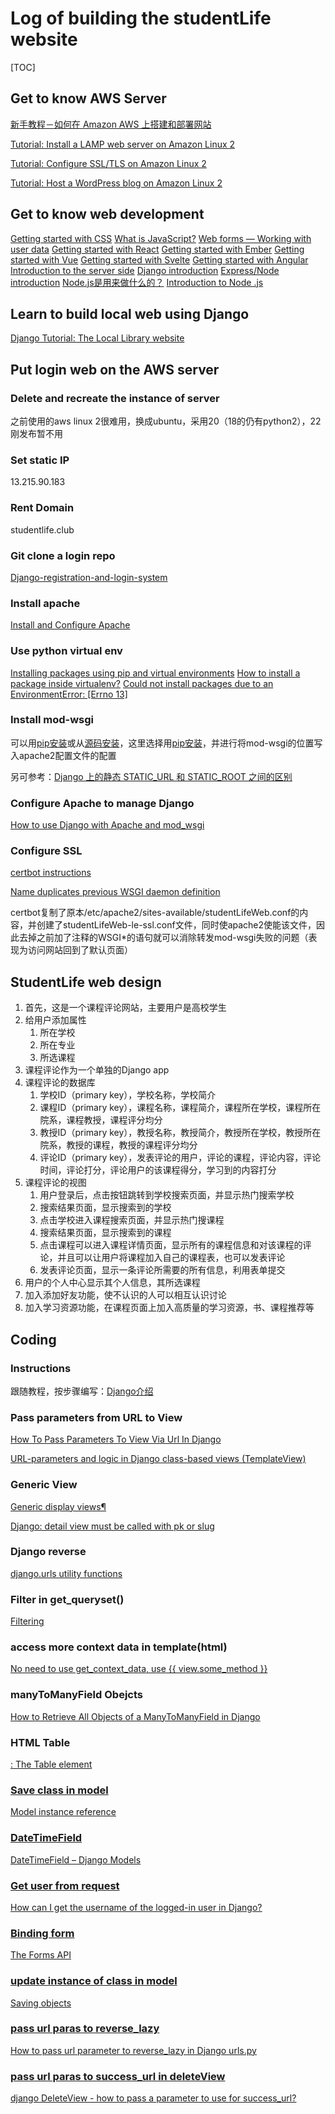 # Log of building the studentLife website

[TOC]

## Get to know AWS Server

[新手教程－如何在 Amazon AWS 上搭建和部署网站](http://www.awshao.com/新手教程－如何在-amazon-aws-上搭建和部署网站/)

[Tutorial: Install a LAMP web server on Amazon Linux 2](https://docs.aws.amazon.com/AWSEC2/latest/UserGuide/ec2-lamp-amazon-linux-2.html)

[Tutorial: Configure SSL/TLS on Amazon Linux 2](https://docs.aws.amazon.com/AWSEC2/latest/UserGuide/SSL-on-amazon-linux-2.html)

[Tutorial: Host a WordPress blog on Amazon Linux 2](https://docs.aws.amazon.com/AWSEC2/latest/UserGuide/hosting-wordpress.html#create_user_and_database)

## Get to know web development

[Getting started with CSS](https://developer.mozilla.org/en-US/docs/Learn/CSS/First_steps/Getting_started)
[What is JavaScript?](https://developer.mozilla.org/en-US/docs/Learn/JavaScript/First_steps/What_is_JavaScript)
[Web forms — Working with user data](https://developer.mozilla.org/en-US/docs/Learn/Forms)
[Getting started with React](https://developer.mozilla.org/en-US/docs/Learn/Tools_and_testing/Client-side_JavaScript_frameworks/React_getting_started)
[Getting started with Ember](https://developer.mozilla.org/en-US/docs/Learn/Tools_and_testing/Client-side_JavaScript_frameworks/Ember_getting_started)
[Getting started with Vue](https://developer.mozilla.org/en-US/docs/Learn/Tools_and_testing/Client-side_JavaScript_frameworks/Vue_getting_started#.vue_files_single_file_components)
[Getting started with Svelte](https://developer.mozilla.org/en-US/docs/Learn/Tools_and_testing/Client-side_JavaScript_frameworks/Svelte_getting_started)
[Getting started with Angular](https://developer.mozilla.org/en-US/docs/Learn/Tools_and_testing/Client-side_JavaScript_frameworks/Angular_getting_started)
[Introduction to the server side](https://developer.mozilla.org/en-US/docs/Learn/Server-side/First_steps/Introduction)
[Django introduction](https://developer.mozilla.org/en-US/docs/Learn/Server-side/Django/Introduction)
[Express/Node introduction](https://developer.mozilla.org/en-US/docs/Learn/Server-side/Express_Nodejs/Introduction)
[Node.js是用来做什么的？](https://www.zhihu.com/question/33578075)
[Introduction to Node .js](http://nodejs.cn/learn)

## Learn to build local web using Django

[Django Tutorial: The Local Library website](https://developer.mozilla.org/en-US/docs/Learn/Server-side/Django/Tutorial_local_library_website)

## Put login web on the AWS server

### Delete and recreate the instance of server

之前使用的aws linux 2很难用，换成ubuntu，采用20（18的仍有python2），22刚发布暂不用

### Set static IP

13.215.90.183

### Rent Domain

studentlife.club

### Git clone a login repo

[Django-registration-and-login-system](https://github.com/earthcomfy/Django-registration-and-login-system)

### Install apache

[Install and Configure Apache](https://ubuntu.com/tutorials/install-and-configure-apache#1-overview)

### Use python virtual env

[Installing packages using pip and virtual environments](https://packaging.python.org/en/latest/guides/installing-using-pip-and-virtual-environments/)
[How to install a package inside virtualenv?](https://stackoverflow.com/questions/21240653/how-to-install-a-package-inside-virtualenv)
[Could not install packages due to an EnvironmentError: [Errno 13]](https://stackoverflow.com/questions/52949531/could-not-install-packages-due-to-an-environmenterror-errno-13)

### Install mod-wsgi

可以用[pip安装](https://pypi.org/project/mod-wsgi/)或从[源码安装](https://modwsgi.readthedocs.io/en/master/user-guides/quick-installation-guide.html)，这里选择用[pip安装](https://pypi.org/project/mod-wsgi/)，并进行将mod-wsgi的位置写入apache2配置文件的配置

另可参考：[Django 上的静态 STATIC_URL 和 STATIC_ROOT 之间的区别](https://stackoverflow.com/questions/8687927/difference-between-static-static-url-and-static-root-on-django)

### Configure Apache to manage Django

[How to use Django with Apache and mod_wsgi](https://docs.djangoproject.com/en/4.1/howto/deployment/wsgi/modwsgi/)

### Configure SSL

[certbot instructions](https://certbot.eff.org/instructions?ws=apache&os=ubuntufocal)

[Name duplicates previous WSGI daemon definition](https://stackoverflow.com/questions/39317200/name-duplicates-previous-wsgi-daemon-definition)

certbot复制了原本/etc/apache2/sites-available/studentLifeWeb.conf的内容，并创建了studentLifeWeb-le-ssl.conf文件，同时使apache2使能该文件，因此去掉之前加了注释的WSGI*的语句就可以消除转发mod-wsgi失败的问题（表现为访问网站回到了默认页面）

## StudentLife web design

1. 首先，这是一个课程评论网站，主要用户是高校学生
2. 给用户添加属性
   1. 所在学校
   2. 所在专业
   3. 所选课程
3. 课程评论作为一个单独的Django app
4. 课程评论的数据库
   1. 学校ID（primary key），学校名称，学校简介
   2. 课程ID（primary key），课程名称，课程简介，课程所在学校，课程所在院系，课程教授，课程评分均分
   3. 教授ID（primary key），教授名称，教授简介，教授所在学校，教授所在院系，教授的课程，教授的课程评分均分
   4. 评论ID（primary key），发表评论的用户，评论的课程，评论内容，评论时间，评论打分，评论用户的该课程得分，学习到的内容打分
5. 课程评论的视图
   1. 用户登录后，点击按钮跳转到学校搜索页面，并显示热门搜索学校
   2. 搜索结果页面，显示搜索到的学校
   3. 点击学校进入课程搜索页面，并显示热门搜课程
   4. 搜索结果页面，显示搜索到的课程
   5. 点击课程可以进入课程详情页面，显示所有的课程信息和对该课程的评论，并且可以让用户将课程加入自己的课程表，也可以发表评论
   6. 发表评论页面，显示一条评论所需要的所有信息，利用表单提交
6. 用户的个人中心显示其个人信息，其所选课程
7. 加入添加好友功能，使不认识的人可以相互认识讨论
8. 加入学习资源功能，在课程页面上加入高质量的学习资源，书、课程推荐等

## Coding

### Instructions

跟随教程，按步骤编写：[Django介绍](https://developer.mozilla.org/en-US/docs/Learn/Server-side/Django/Introduction)

### Pass parameters from URL to View

[How To Pass Parameters To View Via Url In Django](https://www.dev2qa.com/how-to-pass-parameters-to-view-via-url-in-django/)

[URL-parameters and logic in Django class-based views (TemplateView)](https://stackoverflow.com/questions/15754122/url-parameters-and-logic-in-django-class-based-views-templateview)

### Generic View

[Generic display views¶](https://docs.djangoproject.com/en/4.1/ref/class-based-views/generic-display/)

[Django: detail view must be called with pk or slug](https://www.valentinog.com/blog/detail/)

### Django reverse

[django.urls utility functions](https://docs.djangoproject.com/en/4.1/ref/urlresolvers/)

### Filter in get_queryset()

[Filtering](https://www.django-rest-framework.org/api-guide/filtering/#filtering)

### access more context data in template(html)
[No need to use get_context_data, use {{ view.some_method }}](https://reinout.vanrees.org/weblog/2014/05/19/context.html#:~:text=Behind%20the%20scenes%2C%20it%20is%20the%20ContextMixin%20that,doesn%E2%80%99t%20allow%20you%20to%20call%20methods%20like%20that.)

### manyToManyField Obejcts
[How to Retrieve All Objects of a ManyToManyField in Django](http://www.learningaboutelectronics.com/Articles/How-to-retrieve-all-objects-of-a-ManyToManyField-in-Django.php#:~:text=A%20ManyToManyField%20in%20Django%20is%20a%20field%20that,ManyToManyField%2C%20we%20can%20use%20the%20add%20%28%29%20function.)

### HTML Table
[<table>: The Table element](https://developer.mozilla.org/en-US/docs/web/html/element/table#deprecated_attributes)

### Save class in model
[Model instance reference](https://django.readthedocs.io/en/stable/ref/models/instances.html)

### DateTimeField
[DateTimeField – Django Models](https://www.geeksforgeeks.org/datetimefield-django-models/)

### Get user from request
[How can I get the username of the logged-in user in Django?](https://stackoverflow.com/questions/16906515/how-can-i-get-the-username-of-the-logged-in-user-in-django)

### Binding form
[The Forms API](https://docs.djangoproject.com/en/4.1/ref/forms/api/)

### update instance of class in model
[Saving objects](https://docs.djangoproject.com/en/4.1/ref/models/instances/)

### pass url paras to reverse_lazy
[How to pass url parameter to reverse_lazy in Django urls.py](https://stackoverflow.com/questions/9879259/how-to-pass-url-parameter-to-reverse-lazy-in-django-urls-py)

### pass url paras to success_url in deleteView
[django DeleteView - how to pass a parameter to use for success_url?](https://stackoverflow.com/questions/68882385/django-deleteview-how-to-pass-a-parameter-to-use-for-success-url)


